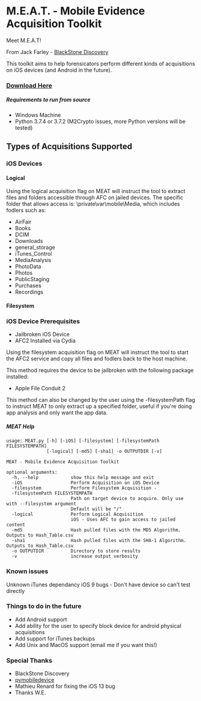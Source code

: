 # M.E.A.T. - Mobile Evidence Acquisition Toolkit
Meet M.E.A.T! 

From Jack Farley -  [BlackStone Discovery](https://www.blackstonediscovery.com/)

This toolkit aims to help forensicators perform different kinds of acquisitions on iOS devices (and Android in the future).

### [Download Here](https://github.com/jfarley248/MEAT/releases/tag/v1.0.3)

##### Requirements to run from source
* Windows Machine
* Python 3.7.4 or 3.7.2 (M2Crypto issues, more Python versions will be tested)

## Types of Acquisitions Supported

### iOS Devices

#### Logical

Using the logical acquisition flag on MEAT will instruct the tool to extract files and folders accessible through AFC on jailed devices. The specific folder that allows access is: \private\var\mobile\Media, which includes fodlers such as:
* AirFair
* Books
* DCIM
* Downloads
* general_storage
* iTunes_Control
* MediaAnalysis
* PhotoData
* Photos
* PublicStaging
* Purchases
* Recordings

#### Filesystem
### iOS Device Prerequisites

* Jailbroken iOS Device
* AFC2 Installed via Cydia

Using the filesystem acquisition flag on MEAT will instruct the tool to start the AFC2 service and copy all files and fodlers back to the host machine.

This method requires the device to be jailbroken with the following package installed:

* Apple File Conduit 2

This method can also be changed by the user using the -filesystemPath flag to instruct MEAT to only extract up a specified folder, useful if you're doing app analysis and only want the app data.


##### MEAT Help
```
usage: MEAT.py [-h] [-iOS] [-filesystem] [-filesystemPath FILESYSTEMPATH]
               [-logical] [-md5] [-sha1] -o OUTPUTDIR [-v]

MEAT - Mobile Evidence Acquisition Toolkit

optional arguments:
  -h, --help            show this help message and exit
  -iOS                  Perform Acquisition on iOS Device
  -filesystem           Perform Filesystem Acquisition - 
  -filesystemPath FILESYSTEMPATH
                        Path on target device to acquire. Only use with --filesystem argument
                        Default will be "/"
  -logical              Perform Logical Acquisition
                        iOS - Uses AFC to gain access to jailed content
  -md5                  Hash pulled files with the MD5 Algorithm. Outputs to Hash_Table.csv
  -sha1                 Hash pulled files with the SHA-1 Algorithm. Outputs to Hash_Table.csv
  -o OUTPUTDIR          Directory to store results
  -v                    increase output verbosity

```

### Known issues
Unknown iTunes dependancy
iOS 9 bugs - Don't have device so can't test directly

### Things to do in the future
* Add Android support
* Add ability for the user to specify block device for android physical acquisitions
* Add support for iTunes backups
* Add Unix and MacOS support (email me if you want this!)

### Special Thanks
* BlackStone Discovery
* [pymobiledevice](https://github.com/iOSForensics/pymobiledevice/tree/master/pymobiledevice)
* Mathieu Renard for fixing the iOS 13 bug
* Thanks W.E.


